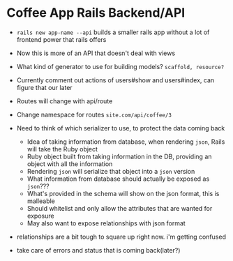 # Coffee App Rails Backend/API

- `rails new app-name --api` builds a smaller rails app without a lot of frontend power that rails offers
- Now this is more of an API that doesn't deal with views

- What kind of generator to use for building models? `scaffold, resource?`
- Currently comment out actions of users#show and users#index, can figure that our later
- Routes will change with api/route

- Change namespace for routes `site.com/api/coffee/3`

- Need to think of which serializer to use, to protect the data coming back
  - Idea of taking information from database, when rendering `json`, Rails will take the Ruby object
  - Ruby object built from taking information in the DB, providing an object with all the information
  - Rendering `json` will serialize that object into a `json` version
  - What information from database should actually be exposed as `json`???
  - What's provided in the schema will show on the json format, this is malleable
  - Should whitelist and only allow the attributes that are wanted for exposure
  - May also want to expose relationships with json format

- relationships are a bit tough to square up right now. i'm getting confused

- take care of errors and status that is coming back(later?)
